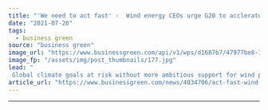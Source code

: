 ```yaml
---
title: "'We need to act fast' -  Wind energy CEOs urge G20 to acclerate turbine rollout"
date: "2021-07-20"
tags: 
  - business green
source: "business green"
image_url: "https://www.businessgreen.com/api/v1/wps/d1687b7/47977be8-79e7-4163-9f5e-140ef51c2ed1/6/iw-climate-change-001-185x114.jpg"
image_fp: "/assets/img/post_thumbnails/177.jpg"
lead: "
 Global climate goals at risk without more ambitious support for wind power from G20 countries, CEOs warn ..."
article_url: "https://www.businessgreen.com/news/4034706/act-fast-wind-energy-ceos-urge-g20-acclerate-turbine-rollout"
---
```


---
